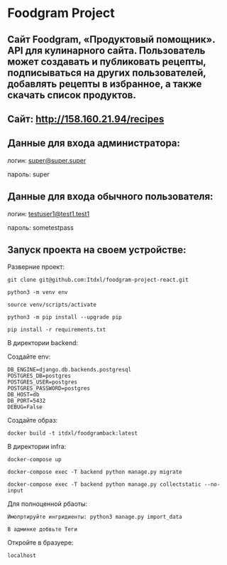 # Foodgram Project 
## Сайт Foodgram, «Продуктовый помощник». API для кулинарного сайта. Пользователь может создавать и публиковать рецепты, подписываться на других пользователей, добавлять рецепты в избранное, а также скачать список продуктов.

## Сайт: http://158.160.21.94/recipes
## Данные для входа администратора: 
логин: super@super.super 

пароль: super

## Данные для входа обычного пользователя: 
логин: testuser1@test1.test1

пароль: sometestpass

## Запуск проекта на своем устройстве:

Разверние проект:

```
git clone git@github.com:Itdxl/foodgram-project-react.git
```

```
python3 -m venv env
```

```
source venv/scripts/activate
```


```
python3 -m pip install --upgrade pip
```

```
pip install -r requirements.txt
```

В директории backend:

Создайте env:
```
DB_ENGINE=django.db.backends.postgresql
POSTGRES_DB=postgres
POSTGRES_USER=postgres
POSTGRES_PASSWORD=postgres
DB_HOST=db
DB_PORT=5432
DEBUG=False
```

Создайте образ:

```
docker build -t itdxl/foodgramback:latest
```

В директории infra:


```
docker-compose up
```


```
docker-compose exec -T backend python manage.py migrate
```


```
docker-compose exec -T backend python manage.py collectstatic --no-input
```

Для полноценной рбаоты:

```
Имопртируйте ингридиенты: python3 manage.py import_data
```

```
В админке добвьте Теги
```


Откройте в бразуере:

```
localhost
```
